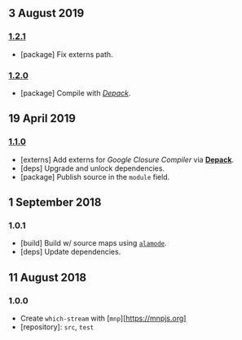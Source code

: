 ## 3 August 2019

### [1.2.1](https://github.com/artdecocode/which-stream/compare/v1.2.0...v1.2.1)

- [package] Fix externs path.

### [1.2.0](https://github.com/artdecocode/which-stream/compare/v1.1.0...v1.2.0)

- [package] Compile with [_Depack_](https://compiler.page).

## 19 April 2019

### [1.1.0](https://github.com/artdecocode/which-stream/compare/v1.0.1...v1.1.0)

- [externs] Add externs for _Google Closure Compiler_ via [**Depack**](https://artdecocode.com/depack/).
- [deps] Upgrade and unlock dependencies.
- [package] Publish source in the `module` field.

## 1 September 2018

### 1.0.1

- [build] Build w/ source maps using [`alamode`](https://alamode.cc).
- [deps] Update dependencies.

## 11 August 2018

### 1.0.0

- Create `which-stream` with [`mnp`][https://mnpjs.org]
- [repository]: `src`, `test`

